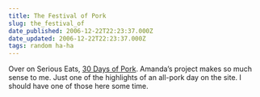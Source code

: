 ```yaml
---
title: The Festival of Pork
slug: the_festival_of
date_published: 2006-12-22T22:23:37.000Z
date_updated: 2006-12-22T22:23:37.000Z
tags: random ha-ha
---
```


Over on Serious Eats, [30 Days of Pork](http://www.seriouseats.com/2006/12/30_days_of_pork.html). Amanda’s project makes so much sense to me. Just one of the highlights of an all-pork day on the site. I should have one of those here some time.
